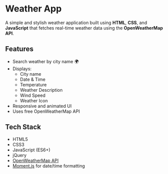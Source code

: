 #  Weather App

A simple and stylish weather application built using **HTML**, **CSS**, and **JavaScript** that fetches real-time weather data using the **OpenWeatherMap API**.

##  Features

- Search weather by city name 🌍
- Displays:
  - City name
  - Date & Time 
  - Temperature 
  - Weather Description 
  - Wind Speed 
  - Weather Icon 
- Responsive and animated UI
- Uses free OpenWeatherMap API

##  Tech Stack

- HTML5
- CSS3
- JavaScript (ES6+)
- jQuery
- [OpenWeatherMap API](https://openweathermap.org/api)
- [Moment.js](https://momentjs.com/) for date/time formatting


